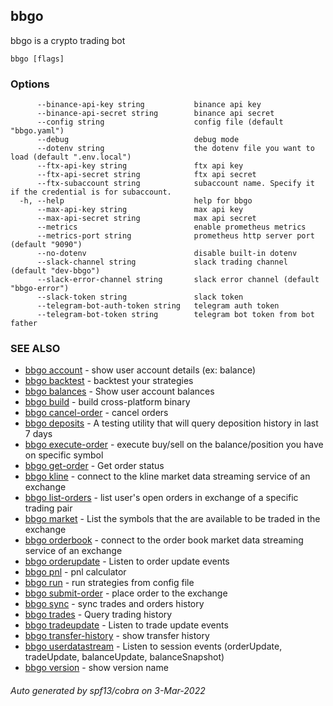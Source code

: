 ## bbgo

bbgo is a crypto trading bot

```
bbgo [flags]
```

### Options

```
      --binance-api-key string           binance api key
      --binance-api-secret string        binance api secret
      --config string                    config file (default "bbgo.yaml")
      --debug                            debug mode
      --dotenv string                    the dotenv file you want to load (default ".env.local")
      --ftx-api-key string               ftx api key
      --ftx-api-secret string            ftx api secret
      --ftx-subaccount string            subaccount name. Specify it if the credential is for subaccount.
  -h, --help                             help for bbgo
      --max-api-key string               max api key
      --max-api-secret string            max api secret
      --metrics                          enable prometheus metrics
      --metrics-port string              prometheus http server port (default "9090")
      --no-dotenv                        disable built-in dotenv
      --slack-channel string             slack trading channel (default "dev-bbgo")
      --slack-error-channel string       slack error channel (default "bbgo-error")
      --slack-token string               slack token
      --telegram-bot-auth-token string   telegram auth token
      --telegram-bot-token string        telegram bot token from bot father
```

### SEE ALSO

* [bbgo account](bbgo_account.md)	 - show user account details (ex: balance)
* [bbgo backtest](bbgo_backtest.md)	 - backtest your strategies
* [bbgo balances](bbgo_balances.md)	 - Show user account balances
* [bbgo build](bbgo_build.md)	 - build cross-platform binary
* [bbgo cancel-order](bbgo_cancel-order.md)	 - cancel orders
* [bbgo deposits](bbgo_deposits.md)	 - A testing utility that will query deposition history in last 7 days
* [bbgo execute-order](bbgo_execute-order.md)	 - execute buy/sell on the balance/position you have on specific symbol
* [bbgo get-order](bbgo_get-order.md)	 - Get order status
* [bbgo kline](bbgo_kline.md)	 - connect to the kline market data streaming service of an exchange
* [bbgo list-orders](bbgo_list-orders.md)	 - list user's open orders in exchange of a specific trading pair
* [bbgo market](bbgo_market.md)	 - List the symbols that the are available to be traded in the exchange
* [bbgo orderbook](bbgo_orderbook.md)	 - connect to the order book market data streaming service of an exchange
* [bbgo orderupdate](bbgo_orderupdate.md)	 - Listen to order update events
* [bbgo pnl](bbgo_pnl.md)	 - pnl calculator
* [bbgo run](bbgo_run.md)	 - run strategies from config file
* [bbgo submit-order](bbgo_submit-order.md)	 - place order to the exchange
* [bbgo sync](bbgo_sync.md)	 - sync trades and orders history
* [bbgo trades](bbgo_trades.md)	 - Query trading history
* [bbgo tradeupdate](bbgo_tradeupdate.md)	 - Listen to trade update events
* [bbgo transfer-history](bbgo_transfer-history.md)	 - show transfer history
* [bbgo userdatastream](bbgo_userdatastream.md)	 - Listen to session events (orderUpdate, tradeUpdate, balanceUpdate, balanceSnapshot)
* [bbgo version](bbgo_version.md)	 - show version name

###### Auto generated by spf13/cobra on 3-Mar-2022
